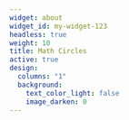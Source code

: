```yaml
---
widget: about
widget_id: my-widget-123
headless: true
weight: 10
title: Math Circles
active: true
design:
  columns: "1"
  background:
    text_color_light: false
    image_darken: 0
---
```

